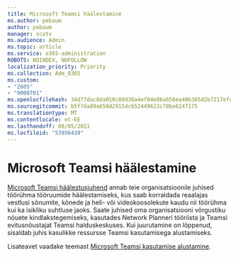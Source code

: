 ```yaml
---
title: Microsoft Teamsi häälestamine
ms.author: pebaum
author: pebaum
manager: scotv
ms.audience: Admin
ms.topic: article
ms.service: o365-administration
ROBOTS: NOINDEX, NOFOLLOW
localization_priority: Priority
ms.collection: Adm_O365
ms.custom:
- "2605"
- "9000701"
ms.openlocfilehash: 34d77dac8da010c88d36a4ef84e86ab56ea40b365d2b7217efcd057df85738d3
ms.sourcegitcommit: b5f7da89a650d2915dc652449623c78be6247175
ms.translationtype: MT
ms.contentlocale: et-EE
ms.lasthandoff: 08/05/2021
ms.locfileid: "53956439"
---
```

# <a name="set-up-microsoft-teams"></a>Microsoft Teamsi häälestamine

[Microsoft Teamsi häälestusjuhend](https://aka.ms/teamsguidance) annab teie organisatsioonile juhised töörühma tööruumide häälestamiseks, kus saab korraldada reaalajas vestlusi sõnumite, kõnede ja heli- või videokoosolekute kaudu nii töörühma kui ka isikliku suhtluse jaoks. Saate juhised oma organisatsiooni võrgustiku nõuete kindlakstegemiseks, kasutades Network Planneri tööriista ja Teamsi evitusnõustajat Teamsi halduskeskuses. Kui juurutamine on lõppenud, sisaldab juhis kasulikke ressursse Teamsi kasutamisega alustamiseks.

Lisateavet vaadake teemast [Microsoft Teamsi kasutamise alustamine](https://docs.microsoft.com/microsoftteams/get-started-with-teams-quick-start).
